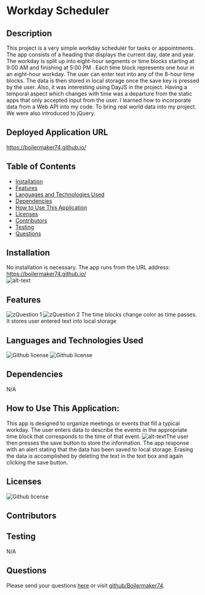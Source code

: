 # Workday Scheduler 
## Description
This project is a very simple workday scheduler for tasks or appointments.  The app consists of a heading that displays the current day, date and year.  The workday is split up into eight-hour segments or time blocks starting at 9:00 AM and finishing at 5:00 PM .  Each time block represents one hour in an eight-hour workday. The user can enter text into any of the 8-hour time blocks.  The data is then stored in local storage once the save key is pressed by the user.   Also, it was interesting using DayJS in the project.  Having a temporal aspect which changes with time was a departure from the static apps that only accepted input from the user.  I learned how to incorporate data from a Web API into my code. To bring  real world data into my project. We were also introduced to jQuery. 
## Deployed Application URL
https://boilermaker74.github.io/
## Table of Contents
* [Installation](#installation)
* [Features](#features)
* [Languages and Technologies Used](#languages-and-technologies-used)
* [Dependencies](#dependencies)
* [How to Use This Application](#how-to-use-this-application)
* [Licenses](#Licenses)
* [Contributors](#contributors)
* [Testing](#testing)
* [Questions](#questions)
## Installation
No installation is necessary. The app runs from the URL address: https://boilermaker74.github.io/  
![alt-text](https://boilermaker74.github.io/assets/images/entertext.png)
## Features
![zQuestion 1](https://github.com/Boilermaker74/Quiz-Bootcamp/assets/135560995/614519ed-03dc-4462-9a09-15ad2e67767d)
![zQuestion 2](https://github.com/Boilermaker74/Work-Day-Scheduler/assets/images/entertext.png)
The time blocks change color as time passes. 
It stores user entered text into local storage
## Languages and Technologies Used
![Github license](https://img.shields.io/badge/Language-HTML,CSS,JavaScript-blue.svg)
![Github license](https://img.shields.io/badge/Technology-JQuerry,DayJS-blue.svg)
## Dependencies
N/A
## How to Use This Application:
This app is designed to organize meetings or events that fill a typical workday.  The user enters data to describe the events in the appropriate time block that corresponds to the time of that event.  ![alt-text](https://boilermaker74.github.io/)The user then presses the save button to store the information. The app response with an alert stating that the data has been saved to local storage. Erasing the data is accomplished by deleting the text in the text box and again clicking the save button. 
## Licenses
![Github license](https://img.shields.io/badge/license-MIT-blue.svg)
## Contributors

## Testing
N/A
## Questions
Please send your questions [here](mailto:WalterH@gmail.com?subject=[GitHub]%20Dev%20Connect) or visit [github/Boilermaker74](https://github.com/Boilermaker74).
